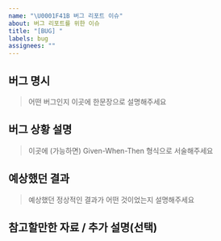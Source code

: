 ```yaml
---
name: "\U0001F41B 버그 리포트 이슈"
about: 버그 리포트를 위한 이슈
title: "[BUG] "
labels: bug
assignees: ""
---
```


## 버그 명시

> 어떤 버그인지 이곳에 한문장으로 설명해주세요

## 버그 상황 설명

> 이곳에 (가능하면) Given-When-Then 형식으로 서술해주세요

## 예상했던 결과

> 예상했던 정상적인 결과가 어떤 것이었는지 설명해주세요

## 참고할만한 자료 / 추가 설명(선택)
